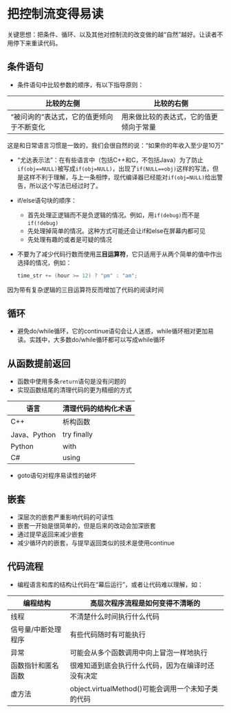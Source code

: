 # 把控制流变得易读

关键思想：把条件、循环、以及其他对控制流的改变做的越“自然”越好。让读者不用停下来重读代码。

## 条件语句

- 条件语句中比较参数的顺序，有以下指导原则：

| 比较的左侧                 | 比较的右侧               |
| --------------------- | ------------------- |
| “被问询的”表达式，它的值更倾向于不断变化 | 用来做比较的表达式，它的值更倾向于常量 |

这是和日常语言习惯是一致的，我们会很自然的说：“如果你的年收入至少是10万”

- “尤达表示法”：在有些语言中（包括C++和C，不包括Java）为了防止`if(obj==NULL)`被写成`if(obj=NULL)`，出现了`if(NULL==obj)`这样的写法，但是这样不利于理解，与上一条相悖，现代编译器已经能对`if(obj=NULL)`给出警告，所以这个写法已经过时了。

- if/else语句块的顺序：

  - 首先处理正逻辑而不是负逻辑的情况。例如，用`if(debug)`而不是`if(!debug)`
  - 先处理掉简单的情况。这种方式可能还会让if和else在屏幕内都可见
  - 先处理有趣的或者是可疑的情况

- 不要为了减少代码行数而使用**三目运算符**，它只适用于从两个简单的值中作出选择的情况，例如：

  ```c++
  time_str += (hour >= 12) ? "pm" : "am";
  ```

因为带有复杂逻辑的三目运算符反而增加了代码的阅读时间

## 循环

- 避免do/while循环，它的continue语句会让人迷惑，while循环相对更加易读。实践中，大多数do/while循环都可以写成while循环

## 从函数提前返回

- 函数中使用多条`return`语句是没有问题的
- 实现函数结尾的清理代码的更为精细的方式

| 语言          | 清理代码的结构化术语  |
| ----------- | ----------- |
| C++         | 析构函数        |
| Java、Python | try finally |
| Python      | with        |
| C#          | using       |

- goto语句对程序易读性的破坏

## 嵌套

- 深层次的嵌套严重影响代码的可读性
- 嵌套一开始是很简单的，但是后来的改动会加深嵌套
- 通过提早返回来减少嵌套
- 减少循环内的嵌套，与提早返回类似的技术是使用continue

## 代码流程

- 编程语言和库的结构让代码在“幕后运行”，或者让代码难以理解，如：

| 编程结构       | 高层次程序流程是如何变得不清晰的                     |
| ---------- | ------------------------------------ |
| 线程         | 不清楚什么时间执行什么代码                        |
| 信号量/中断处理程序 | 有些代码随时有可能执行                          |
| 异常         | 可能会从多个函数调用中向上冒泡一样地执行                 |
| 函数指针和匿名函数  | 很难知道到底会执行什么代码，因为在编译时还没有决定            |
| 虚方法        | object.virtualMethod()可能会调用一个未知子类的代码 |
